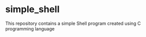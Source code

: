 # simple_shell
This repository contains a simple Shell program created using C programming language
